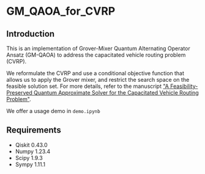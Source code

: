 # GM_QAOA_for_CVRP

## Introduction
This is an implementation of Grover-Mixer Quantum Alternating Operator Ansatz (GM-QAOA) to address the capacitated vehicle routing problem (CVRP). 

We reformulate the CVRP and use a conditional objective function that allows us to apply the Grover mixer, and restrict the search space on the feasible solution set. For more details, refer to the manuscript ["A Feasibility-Preserved Quantum Approximate Solver for the Capacitated Vehicle Routing Problem"](https://arxiv.org/abs/2308.08785).

We offer a usage demo in `demo.ipynb`

## Requirements
* Qiskit 0.43.0
* Numpy 1.23.4
* Scipy 1.9.3
* Sympy 1.11.1
